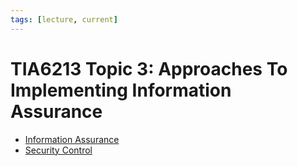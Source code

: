 ```yaml
---
tags: [lecture, current]
---
```


# TIA6213 Topic 3: Approaches To Implementing Information Assurance

- [Information Assurance](202408141942.md)
- [Security Control](202408221618.md)

